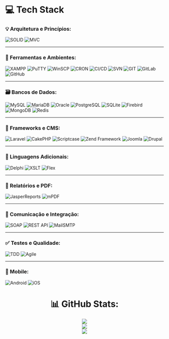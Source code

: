 
<!--
**tiagojr159/tiagojr159** is a ✨ _special_ ✨ repository because its `README.md` (this file) appears on your GitHub profile.

Here are some ideas to get you started:

- 🔭 I’m currently working on ...
- 🌱 I’m currently learning ...
- 👯 I’m looking to collaborate on ...
- 🤔 I’m looking for help with ...
- 💬 Ask me about ...
- 📫 How to reach me: ...
- 😄 Pronouns: ...
- ⚡ Fun fact: ...
-->



# 💻 Tech Stack 

### 💡 Arquitetura e Princípios:
![SOLID](https://img.shields.io/badge/SOLID-Principles-%23black?style=for-the-badge&logo=solid&logoColor=white)
![MVC](https://img.shields.io/badge/MVC-Architecture-%232C8EBB?style=for-the-badge)

---

### 🔧 Ferramentas e Ambientes:
![XAMPP](https://img.shields.io/badge/XAMPP-FB7A24?style=for-the-badge&logo=apache&logoColor=white)
![PuTTY](https://img.shields.io/badge/Putty-Black?style=for-the-badge)
![WinSCP](https://img.shields.io/badge/WinSCP-00B4F6?style=for-the-badge)
![CRON](https://img.shields.io/badge/Cron%20Jobs-%23FFA500?style=for-the-badge)
![CI/CD](https://img.shields.io/badge/CI%2FCD-blue?style=for-the-badge&logo=gitlab&logoColor=white)
![SVN](https://img.shields.io/badge/SVN-%23480080.svg?style=for-the-badge&logo=subversion&logoColor=white)
![GIT](https://img.shields.io/badge/Git-%23F05032.svg?style=for-the-badge&logo=git&logoColor=white)
![GitLab](https://img.shields.io/badge/GitLab-%23FC6D26.svg?style=for-the-badge&logo=gitlab&logoColor=white)
![GitHub](https://img.shields.io/badge/github-%23121011.svg?style=for-the-badge&logo=github&logoColor=white)

---

### 🗃️ Bancos de Dados:
![MySQL](https://img.shields.io/badge/mysql-%2300f.svg?style=for-the-badge&logo=mysql&logoColor=white)
![MariaDB](https://img.shields.io/badge/MariaDB-003545?style=for-the-badge&logo=mariadb&logoColor=white)
![Oracle](https://img.shields.io/badge/Oracle-F80000?style=for-the-badge&logo=oracle&logoColor=white)
![PostgreSQL](https://img.shields.io/badge/postgres-%23316192.svg?style=for-the-badge&logo=postgresql&logoColor=white)
![SQLite](https://img.shields.io/badge/sqlite-%2307405e.svg?style=for-the-badge&logo=sqlite&logoColor=white)
![Firebird](https://img.shields.io/badge/Firebird-EE4000?style=for-the-badge)
![MongoDB](https://img.shields.io/badge/MongoDB-%234ea94b.svg?style=for-the-badge&logo=mongodb&logoColor=white)
![Redis](https://img.shields.io/badge/redis-%23DD0031.svg?style=for-the-badge&logo=redis&logoColor=white)

---

### 🍰 Frameworks e CMS:
![Laravel](https://img.shields.io/badge/laravel-%23FF2D20.svg?style=for-the-badge&logo=laravel&logoColor=white)
![CakePHP](https://img.shields.io/badge/CakePHP-D33C43?style=for-the-badge&logo=cakephp&logoColor=white)
![Scriptcase](https://img.shields.io/badge/Scriptcase-1176C2?style=for-the-badge)
![Zend Framework](https://img.shields.io/badge/Zend-88C300?style=for-the-badge)
![Joomla](https://img.shields.io/badge/Joomla!-5091CD?style=for-the-badge&logo=joomla&logoColor=white)
![Drupal](https://img.shields.io/badge/Drupal-0678BE.svg?style=for-the-badge&logo=drupal&logoColor=white)

---

### 🧠 Linguagens Adicionais:
![Delphi](https://img.shields.io/badge/Delphi-BF1D1D?style=for-the-badge)
![XSLT](https://img.shields.io/badge/XSLT-FFB300?style=for-the-badge)
![Flex](https://img.shields.io/badge/Apache%20Flex-162B4E?style=for-the-badge&logo=apache-flex&logoColor=white)

---

### 📄 Relatórios e PDF:
![JasperReports](https://img.shields.io/badge/JasperReports-176B87?style=for-the-badge)
![mPDF](https://img.shields.io/badge/mPDF-2C3E50?style=for-the-badge)

---

### 🔌 Comunicação e Integração:
![SOAP](https://img.shields.io/badge/SOAP-1E88E5?style=for-the-badge)
![REST API](https://img.shields.io/badge/REST%20API-ff6f00?style=for-the-badge&logo=api&logoColor=white)
![MailSMTP](https://img.shields.io/badge/SMTP-Mail-0A66C2?style=for-the-badge)

---

### ✅ Testes e Qualidade:
![TDD](https://img.shields.io/badge/TDD-Test%20Driven%20Development-%2300BCD4?style=for-the-badge)
![Agile](https://img.shields.io/badge/Agile%20Methodologies-%23F47C00?style=for-the-badge&logo=scrumalliance&logoColor=white)

---

### 📱 Mobile:
![Android](https://img.shields.io/badge/Android-3DDC84?style=for-the-badge&logo=android&logoColor=white)
![iOS](https://img.shields.io/badge/iOS-000000?style=for-the-badge&logo=apple&logoColor=white)



<div align="center"> 

# 📊 GitHub Stats:
![](https://github-readme-stats.vercel.app/api?username=tiagojr159&theme=bear&hide_border=false&include_all_commits=false&count_private=true)<br/>
![](https://github-readme-streak-stats.herokuapp.com/?user=tiagojr159&theme=bear&hide_border=false)<br/>
![](https://github-readme-stats.vercel.app/api/top-langs/?username=tiagojr159&theme=bear&hide_border=false&include_all_commits=false&count_private=true&layout=compact)
</div>

